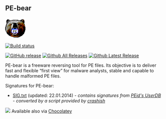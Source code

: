 PE-bear
-
<img src="./logo/main_ico.png" alt="PE-bear logo">

[![Build status](https://ci.appveyor.com/api/projects/status/q2smuy32pqqo0oyn?svg=true)](https://ci.appveyor.com/project/hasherezade/pe-bear)

[![GitHub release](https://img.shields.io/github/release/hasherezade/pe-bear-releases.svg)](https://github.com/hasherezade/pe-bear-releases/releases) 
[![Github All Releases](https://img.shields.io/github/downloads/hasherezade/pe-bear-releases/total.svg)](https://github.com/hasherezade/pe-bear-releases/releases) 
[![Github Latest Release](https://img.shields.io/github/downloads/hasherezade/pe-bear-releases/latest/total.svg)](https://github.com/hasherezade/pe-bear-releases/releases) 

PE-bear is a freeware reversing tool for PE files. Its objective is to deliver fast and flexible “first view” for malware analysts, stable and capable to handle malformed PE files.

Signatures for PE-bear:
+ [SIG.txt](SIG.txt) (updated: 22.01.2014) - *contains signatures from [PEid's UserDB](http://www.softpedia.com/get/Programming/Packers-Crypters-Protectors/PEiD-updated.shtml) - converted by a script provided by [crashish](http://crashish.blogspot.com/2013/09/peid-signature-conversion-for-pe-bear.html)*


![](https://community.chocolatey.org/favicon.ico) Available also via [Chocolatey](https://community.chocolatey.org/packages/pebear)
